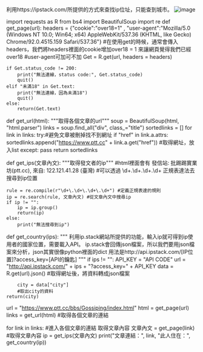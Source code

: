 利用https://ipstack.com/所提供的方式來查找ip位址，只能查到城市。
![image](https://github.com/Jason-Huang-S/Python-web-crawler/blob/main/%E9%80%8F%E9%81%8Eip%E4%BE%86%E6%9F%A5%E6%89%BE%E6%AD%A4ip%E5%9F%8E%E5%B8%821.png)



import requests as R
from bs4 import BeautifulSoup 
import re
def get_page(url):
    headers = {"cookie":"over18=1" , 
    "user-agent":"Mozilla/5.0 (Windows NT 10.0; Win64; x64) AppleWebKit/537.36 (KHTML, like Gecko) Chrome/92.0.4515.159 Safari/537.36"}
    #在使用get的時候，通常會傳入headers，我們將headers裡面的cookie增加over18 = 1 來讓網頁覺得我們已經over18
    #user-agent可加可不加
    Get = R.get(url, headers = headers)

    if Get.status_code != 200:
        print("無法連線，status code:", Get.status_code)
        quit()
    elif "未滿18" in Get.text:
        print("無法連線，因為未滿18")
        quit()
    else:
        return(Get.text)

def get_url(html):
    """取得各個文章的url"""
    soup = BeautifulSoup(html, "html.parser")
    links = soup.find_all("div", class_="title")
    sortedlinks = []
    for link in links:
        try:#避免文章被刪掉找不到網址
            if "href" in link.a.attrs: 
                sortedlinks.append("https://www.ptt.cc" + link.a.get("href")) #取得網址，放入list
        except:
            pass
    return sortedlinks

def get_ips(文章內文):
    """取得發文者的ip"""
    #html裡面會有  發信站: 批踢踢實業坊(ptt.cc), 來自: 122.121.41.28 (臺灣) 
    #可以透過 \d+\.\d+\.\d+\.\d+ 正規表達法去搜尋到ip位置

    rule = re.compile(r"\d+\.\d+\.\d+\.\d+") #定義正規表達的規則
    ip = re.search(rule, 文章內文) #從文章內文中搜尋ip
    if ip != "":
        ip = ip.group()
        return(ip)
    else:
        print("無法搜尋到ip")

def get_country(ips):
    """
    利用ip.stack網站所提供的功能，輸入ip就可得到ip使用者的國家位置，需要載入API。
    ip.stack會回傳json檔案，所以我們要用json檔案來分析，json其實很像python裡面的dict
    用法是http://api.ipstack.com/[IP位置]?access_key=[API的鑰匙]
    """
    if ips != "":
        API_KEY = "API CODE"
        url = "http://api.ipstack.com/" + ips + "?access_key=" + API_KEY
        data = R.get(url).json()
        #取得網址後，將資料轉成json檔案

        city = data["city"]
        #取出city的資料
    return(city)
url = "https://www.ptt.cc/bbs/Gossiping/index.html"
html = get_page(url)
links = get_url(html) #取得各個文章的連結

for link in links: #進入各個文章的連結 取得文章內容
    文章內文 = get_page(link) #取得文章內容
    ip = get_ips(文章內文)
    print("文章連結：", link, "此人住在：", get_country(ip))
